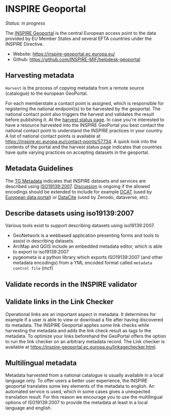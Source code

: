 # INSPIRE Geoportal

*Status: in progress*

The [INSPIRE Geoportal](https://inspire-geoportal.ec.europa.eu/) is the central European access point to the data provided by EU Member States and several EFTA countries under the INSPIRE Directive.

- Website: https://inspire-geoportal.ec.europa.eu/
- Github: https://github.com/INSPIRE-MIF/helpdesk-geoportal

## Harvesting metadata

`Harvest` is the process of copying metadata from a remote source (catalogue) to the european GeoPortal. 

For each memberstate a contact point is assigned, which is responsible for registering the national endpoint(s) to be harvested by the geoportal. The national contact point also triggers the harvest and validates the result before publishing it. At the [harvest status page](
https://inspire-geoportal.ec.europa.eu/harvesting_status.html). In case you're interested to have a resource harvested into the INSPIRE GeoPortal you best contact the national contact point to understand the INSPIRE practices in your country. A list of national contact points is available at https://inspire.ec.europa.eu/contact-points/57734. A quick look into the contents of the portal and the harvest status page indicates that countries have quite varying practices on accepting datasets in the geoportal.

## Metadata Guidelines

The [TG Metadata](https://inspire.ec.europa.eu/id/document/tg/metadata-iso19139) indicates that INSPIRE datasets and services are described using [ISO19139:2007](https://www.iso.org/standard/32557.html). [Discussion](https://inspire.ec.europa.eu/good-practice/geodcat-ap) is ongoing if the allowed encodings should be extended to include for example [DCAT](https://www.w3.org/TR/vocab-dcat-2/) (used by [European data portal](https://data.europa.eu/)) or [DataCite](https://schema.datacite.org/) (used by Zenodo, dataverse, etc). 

## Describe datasets using iso19139:2007

Various tools exist to support describing datasets using iso19139:2007.

- GeoNetwork is a webbased application presenting forms and tools to assist in describing datasets.
- ArcMap and QGIS include an embedded metadata editor, which is able to export to iso19139:2007 
- pygeometa is a python library which exports ISO19139:2007 (and other metadata encodings) from a YML encoded format called `metadata control file` (mcf)

## Validate records in the INSPIRE validator



## Validate links in the Link Checker

Operational links are an important aspect in metadata. It determines for example if a user is able to view or download a file after having discovered its metadata. The INSPIRE Geoportal applies some link checks while harvesting the metadata and adds the link check result as tags to the metadata. To optimize your links beforehand the GeoPortal offers the option to run the link checker on an arbitrary metadata record. The Link checker is available at https://inspire-geoportal.ec.europa.eu/linkagechecker.html.

## Multilingual metadata

Metadata harvested from a national catalogue is usually available in a local language only. To offer users a better user experience, the INSPIRE geoportal translates some key elements of the metadata to english. An automated service is used, which in some cases gives a unexpected translation result. For this reason we encourage you to use the multilingual options of ISO19139:2007 to provide the metadata at least in a local language and english.